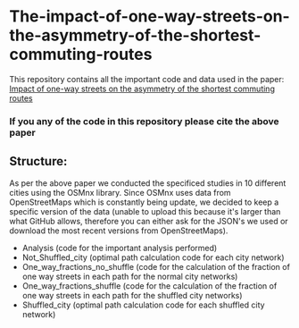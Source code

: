 # The-impact-of-one-way-streets-on-the-asymmetry-of-the-shortest-commuting-routes

This repository contains all the important code and data used in the paper: [Impact of one-way streets on the asymmetry of the shortest commuting routes]([https://arxiv.org/abs/2111.07434](https://journals.aps.org/prresearch/abstract/10.1103/PhysRevResearch.4.023053))

### If you any of the code in this repository please cite the above paper

## Structure:

As per the above paper we conducted the specificed studies in 10 different cities using the OSMnx library. Since OSMnx uses data from OpenStreetMaps which is constantly being update, we decided to keep a specific version of the data (unable to upload this because it's larger than what GitHub allows, therefore you can either ask for the JSON's we used or download the most recent versions from OpenStreetMaps).

- Analysis (code for the important analysis performed)
- Not_Shuffled_city (optimal path calculation code for each city network)
- One_way_fractions_no_shuffle (code for the calculation of the fraction of one way streets in each path for the normal city networks)
- One_way_fractions_shuffle (code for the calculation of the fraction of one way streets in each path for the shuffled city networks)
- Shuffled_city (optimal path calculation code for each shuffled city network)
